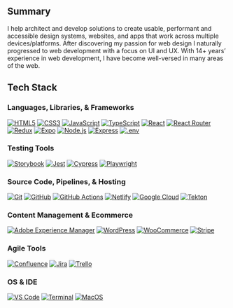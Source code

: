 ## Summary
I help architect and develop solutions to create usable, performant and accessible design systems, websites, and apps that work across multiple devices/platforms. After discovering my passion for web design I naturally progressed to web development with a focus on UI and UX. With 14+ years’ experience in web development, I have become well-versed in many areas of the web.

## Tech Stack

### Languages, Libraries, & Frameworks
[<img src="https://img.shields.io/badge/HTML5-000000?style=for-the-badge&logo=html5" alt="HTML5">](https://developer.mozilla.org/en-US/docs/Web/HTML)
[<img src="https://img.shields.io/badge/CSS3-000000?style=for-the-badge&logo=css3" alt="CSS3">](https://developer.mozilla.org/en-US/docs/Web/CSS)
[<img src="https://img.shields.io/badge/JavaScript-323330?style=for-the-badge&logo=javascript&logoColor=F7DF1E" alt="JavaScript">](https://developer.mozilla.org/en-US/docs/Web/Javascript)
[<img src="https://img.shields.io/badge/TypeScript-007ACC?style=for-the-badge&logo=typescript&logoColor=white" alt="TypeScript">](https://www.typescriptlang.org/)
[<img src="https://img.shields.io/badge/React-000000?style=for-the-badge&logo=react" alt="React">](https://react.dev/)
[<img src="https://img.shields.io/badge/React%20router-000000?style=for-the-badge&logo=reactrouter" alt="React Router">](https://reactrouter.com/en/main)
[<img src="https://img.shields.io/badge/Redux-000000?style=for-the-badge&logo=redux" alt="Redux">](https://redux.js.org/)
[<img src="https://img.shields.io/badge/expo-000000?style=for-the-badge&logo=expo" alt="Expo">](https://expo.dev/)
[<img src="https://img.shields.io/badge/node.JS-000000?style=for-the-badge&logo=node.js" alt="Node.js">](https://nodejs.org/en)
[<img src="https://img.shields.io/badge/Express-000000?style=for-the-badge&logo=Express" alt="Express">](https://expressjs.com/)
[<img src="https://img.shields.io/badge/.env-000000?style=for-the-badge&logo=dotenv" alt=".env">](https://www.npmjs.com/package/dotenv)

### Testing Tools
[<img src="https://img.shields.io/badge/Storybook-000000?style=for-the-badge&logo=storybook" alt="Storybook">](https://storybook.js.org/)
[<img src="https://img.shields.io/badge/Jest-000000?style=for-the-badge&logo=jest" alt="Jest">](https://jestjs.io/)
[<img src="https://img.shields.io/badge/cypress-000000?style=for-the-badge&logo=Cypress" alt="Cypress">](https://www.cypress.io/)
[<img src="https://img.shields.io/badge/Playwright-000000?style=for-the-badge&logo=Playwright" alt="Playwright">](https://playwright.dev/)

### Source Code, Pipelines, & Hosting
[<img src="https://img.shields.io/badge/git-000000?style=for-the-badge&logo=git" alt="Git">](https://git-scm.com/)
[<img src="https://img.shields.io/badge/github-000000?style=for-the-badge&logo=github" alt="GitHub">](https://github.com/)
[<img src="https://img.shields.io/badge/github%20actions-000000?style=for-the-badge&logo=githubactions" alt="GitHub Actions">](https://github.com/features/actions)
[<img src="https://img.shields.io/badge/netlify-000000?style=for-the-badge&logo=netlify" alt="Netlify">](https://www.netlify.com/)
[<img src="https://img.shields.io/badge/google%20cloud-000000?style=for-the-badge&logo=googlecloud" alt="Google Cloud">](https://cloud.google.com/)
[<img src="https://img.shields.io/badge/tekton-000000?style=for-the-badge&logo=tekton" alt="Tekton">](https://tekton.dev/)

### Content Management & Ecommerce
[<img src="https://img.shields.io/badge/adobe%20experience%20manager-000000?style=for-the-badge&logo=adobe" alt="Adobe Experience Manager">](https://business.adobe.com/products/experience-manager/adobe-experience-manager.html)
[<img src="https://img.shields.io/badge/wordpress-000000?style=for-the-badge&logo=wordpress" alt="WordPress">](https://wordpress.org/)
[<img src="https://img.shields.io/badge/woocommerce-000000?style=for-the-badge&logo=woo" alt="WooCommerce">](https://woocommerce.com/)
[<img src="https://img.shields.io/badge/stripe-000000?style=for-the-badge&logo=stripe" alt="Stripe">](https://stripe.com/)

### Agile Tools
[<img src="https://img.shields.io/badge/confluence-000000?style=for-the-badge&logo=confluence" alt="Confluence">](https://www.atlassian.com/software/confluence)
[<img src="https://img.shields.io/badge/jira-000000?style=for-the-badge&logo=jirasoftware" alt="Jira">](https://www.atlassian.com/software/jira)
[<img src="https://img.shields.io/badge/trello-000000?style=for-the-badge&logo=trello" alt="Trello">](https://trello.com/)

### OS & IDE
[<img src="https://img.shields.io/badge/VSCode-0078D4?style=for-the-badge&logo=visual%20studio%20code&logoColor=white" alt="VS Code">](https://code.visualstudio.com/)
[<img src="https://img.shields.io/badge/terminal-000000?style=for-the-badge&logo=windowsterminal" alt="Terminal">](https://support.apple.com/guide/terminal/welcome/mac)
[<img src="https://img.shields.io/badge/mac%20os-000000?style=for-the-badge&logo=apple&logoColor=white" alt="MacOS">](https://www.apple.com/macos/)



<!--
**ericmalcolm/ericmalcolm** is a ✨ _special_ ✨ repository because its `README.md` (this file) appears on your GitHub profile.

Here are some ideas to get you started:

- 🔭 I’m currently working on ...
- 🌱 I’m currently learning ...
- 👯 I’m looking to collaborate on ...
- 🤔 I’m looking for help with ...
- 💬 Ask me about ...
- 📫 How to reach me: ...
- 😄 Pronouns: ...
- ⚡ Fun fact: ...
-->
